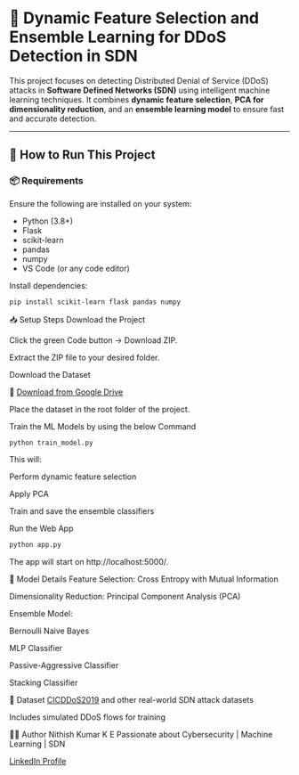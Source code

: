 # 🔐 Dynamic Feature Selection and Ensemble Learning for DDoS Detection in SDN

This project focuses on detecting Distributed Denial of Service (DDoS) attacks in **Software Defined Networks (SDN)** using intelligent machine learning techniques. It combines **dynamic feature selection**, **PCA for dimensionality reduction**, and an **ensemble learning model** to ensure fast and accurate detection.

---

## 🚀 How to Run This Project

### 📦 Requirements

Ensure the following are installed on your system:

- Python (3.8+)
- Flask
- scikit-learn
- pandas
- numpy
- VS Code (or any code editor)

Install dependencies:
```bash
pip install scikit-learn flask pandas numpy

```
📥 Setup Steps
Download the Project

Click the green Code button → Download ZIP.

Extract the ZIP file to your desired folder.

Download the Dataset

📁 [Download from Google Drive](https://drive.google.com/drive/folders/1KLoVqwKwvmXRDjUHAqiJRjzMYRkKNDa9?usp=sharing)

Place the dataset in the root folder of the project.

Train the ML Models by using the below Command
```bash
python train_model.py
```
This will:

Perform dynamic feature selection

Apply PCA

Train and save the ensemble classifiers

Run the Web App
```bash
python app.py
```
The app will start on http://localhost:5000/.

🧠 Model Details
Feature Selection: Cross Entropy with Mutual Information

Dimensionality Reduction: Principal Component Analysis (PCA)

Ensemble Model:

Bernoulli Naive Bayes

MLP Classifier

Passive-Aggressive Classifier

Stacking Classifier

🧪 Dataset
[CICDDoS2019](https://drive.google.com/drive/folders/1KLoVqwKwvmXRDjUHAqiJRjzMYRkKNDa9?usp=sharing) and other real-world SDN attack datasets

Includes simulated DDoS flows for training

🙋‍♂️ Author
Nithish Kumar K E
Passionate about Cybersecurity | Machine Learning | SDN

[LinkedIn Profile](https://www.linkedin.com/in/nithish-kumar-k-e/)


